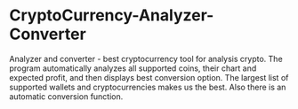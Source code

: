 # CryptoCurrency-Analyzer-Converter
Analyzer and converter - best cryptocurrency tool for analysis crypto. The program automatically analyzes all supported coins, their chart and expected profit, and then displays best conversion option. The largest list of supported wallets and cryptocurrencies makes us the best.  Also there is an automatic conversion function.
